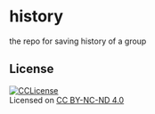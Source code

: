 # history

the repo for saving history of a group

## License

<a rel="license" href="http://creativecommons.org/licenses/by-nc-nd/4.0/"><img alt="CCLicense" style="border-width:0" src="https://i.creativecommons.org/l/by-nc-nd/4.0/88x31.png" /></a><br />Licensed on <a rel="license" href="http://creativecommons.org/licenses/by-nc-nd/4.0/">CC BY-NC-ND 4.0</a>


